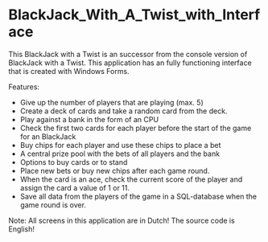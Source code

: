 # BlackJack_With_A_Twist_with_Interface
This BlackJack with a Twist is an successor from the console version of BlackJack with a Twist. This application has an fully functioning
interface that is created with Windows Forms. 

Features:
- Give up the number of players that are playing (max. 5)
- Create a deck of cards and take a random card from the deck.
- Play against a bank in the form of an CPU
- Check the first two cards for each player before the start of the game for an BlackJack
- Buy chips for each player and use these chips to place a bet
- A central prize pool with the bets of all players and the bank 
- Options to buy cards or to stand
- Place new bets or buy new chips after each game round.
- When the card is an ace, check the current score of the player and assign the card a value of 1 or 11. 
- Save all data from the players of the game in a SQL-database when the game round is over.

Note: All screens in this application are in Dutch! The source code is English!
